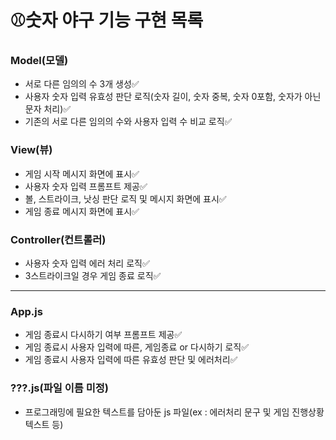 # ⚾숫자 야구 기능 구현 목록

### Model(모델)
- 서로 다른 임의의 수 3개 생성✅
- 사용자 숫자 입력 유효성 판단 로직(숫자 길이, 숫자 중복, 숫자 0포함, 숫자가 아닌 문자 처리)✅
- 기존의 서로 다른 임의의 수와 사용자 입력 수 비교 로직✅

### View(뷰)
- 게임 시작 메시지 화면에 표시✅
- 사용자 숫자 입력 프롬프트 제공✅
- 볼, 스트라이크, 낫싱 판단 로직 및 메시지 화면에 표시✅
- 게임 종료 메시지 화면에 표시✅

### Controller(컨트롤러)
- 사용자 숫자 입력 에러 처리 로직✅
- 3스트라이크일 경우 게임 종료 로직✅

---
### App.js
- 게임 종료시 다시하기 여부 프롬프트 제공✅
- 게임 종료시 사용자 입력에 따른, 게임종료 or 다시하기 로직✅
- 게임 종료시 사용자 입력에 따른 유효성 판단 및 에러처리✅

### ???.js(파일 이름 미정)
- 프로그래밍에 필요한 텍스트를 담아둔 js 파일(ex :  에러처리 문구 및 게임 진행상황 텍스트 등)
